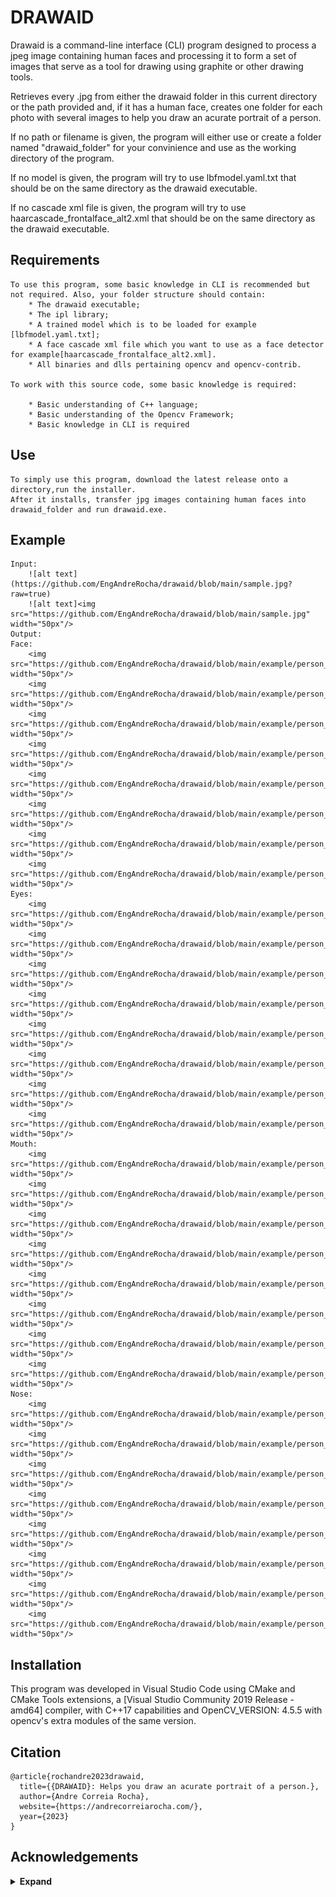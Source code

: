 

# DRAWAID

Drawaid is a command-line interface (CLI) program designed to process a jpeg image 
containing human faces and processing it to form a set of images that serve as a tool 
for drawing using graphite or other drawing tools.

Retrieves every .jpg from either the drawaid folder in this current directory
or the path provided and, if it has a human face,
creates one folder for each photo with several images to help you draw an acurate portrait of a person.

If no path or filename is given, the program will either use or create a folder named "drawaid_folder"
for your convinience and use as the working directory of the program.

If no model is given, the program will try to use lbfmodel.yaml.txt that should be on the same directory as the drawaid executable.

If no cascade xml file is given, the program will try to use haarcascade_frontalface_alt2.xml that should be on the same directory as the drawaid executable.

## Requirements

    To use this program, some basic knowledge in CLI is recommended but not required. Also, your folder structure should contain:
        * The drawaid executable;
        * The ipl library;
        * A trained model which is to be loaded for example [lbfmodel.yaml.txt];
        * A face cascade xml file which you want to use as a face detector for example[haarcascade_frontalface_alt2.xml].
        * All binaries and dlls pertaining opencv and opencv-contrib.

    To work with this source code, some basic knowledge is required:

        * Basic understanding of C++ language;
        * Basic understanding of the Opencv Framework;
        * Basic knowledge in CLI is required

## Use

    To simply use this program, download the latest release onto a directory,run the installer.
    After it installs, transfer jpg images containing human faces into drawaid_folder and run drawaid.exe.

## Example
    
    Input: 
        ![alt text](https://github.com/EngAndreRocha/drawaid/blob/main/sample.jpg?raw=true)
        ![alt text]<img src="https://github.com/EngAndreRocha/drawaid/blob/main/sample.jpg" width="50px"/>
    Output: 
    Face: 
        <img src="https://github.com/EngAndreRocha/drawaid/blob/main/example/person_0/face/face_0_8B.jpg" width="50px"/>
        <img src="https://github.com/EngAndreRocha/drawaid/blob/main/example/person_0/face/face_1_6B.jpg" width="50px"/>
        <img src="https://github.com/EngAndreRocha/drawaid/blob/main/example/person_0/face/face_2_4B.jpg" width="50px"/>
        <img src="https://github.com/EngAndreRocha/drawaid/blob/main/example/person_0/face/face_3_2B.jpg" width="50px"/>
        <img src="https://github.com/EngAndreRocha/drawaid/blob/main/example/person_0/face/face_4_HB.jpg" width="50px"/>
        <img src="https://github.com/EngAndreRocha/drawaid/blob/main/example/person_0/face/face_5_2H.jpg" width="50px"/>
        <img src="https://github.com/EngAndreRocha/drawaid/blob/main/example/person_0/face/face_6_4H.jpg" width="50px"/>
        <img src="https://github.com/EngAndreRocha/drawaid/blob/main/example/person_0/face/face_7_6H.jpg" width="50px"/>
    Eyes: 
        <img src="https://github.com/EngAndreRocha/drawaid/blob/main/example/person_0/eyes/eyes_0_8B.jpg" width="50px"/>
        <img src="https://github.com/EngAndreRocha/drawaid/blob/main/example/person_0/eyes/eyes_1_6B.jpg" width="50px"/>
        <img src="https://github.com/EngAndreRocha/drawaid/blob/main/example/person_0/eyes/eyes_2_4B.jpg" width="50px"/>
        <img src="https://github.com/EngAndreRocha/drawaid/blob/main/example/person_0/eyes/eyes_3_2B.jpg" width="50px"/>
        <img src="https://github.com/EngAndreRocha/drawaid/blob/main/example/person_0/eyes/eyes_4_HB.jpg" width="50px"/>
        <img src="https://github.com/EngAndreRocha/drawaid/blob/main/example/person_0/eyes/eyes_5_2H.jpg" width="50px"/>
        <img src="https://github.com/EngAndreRocha/drawaid/blob/main/example/person_0/eyes/eyes_6_4H.jpg" width="50px"/>
        <img src="https://github.com/EngAndreRocha/drawaid/blob/main/example/person_0/eyes/eyes_7_6H.jpg" width="50px"/>
    Mouth: 
        <img src="https://github.com/EngAndreRocha/drawaid/blob/main/example/person_0/mouth/mouth_0_8B.jpg" width="50px"/>
        <img src="https://github.com/EngAndreRocha/drawaid/blob/main/example/person_0/mouth/mouth_1_6B.jpg" width="50px"/>
        <img src="https://github.com/EngAndreRocha/drawaid/blob/main/example/person_0/mouth/mouth_2_4B.jpg" width="50px"/>
        <img src="https://github.com/EngAndreRocha/drawaid/blob/main/example/person_0/mouth/mouth_3_2B.jpg" width="50px"/>
        <img src="https://github.com/EngAndreRocha/drawaid/blob/main/example/person_0/mouth/mouth_4_HB.jpg" width="50px"/>
        <img src="https://github.com/EngAndreRocha/drawaid/blob/main/example/person_0/mouth/mouth_5_2H.jpg" width="50px"/>
        <img src="https://github.com/EngAndreRocha/drawaid/blob/main/example/person_0/mouth/mouth_6_4H.jpg" width="50px"/>
        <img src="https://github.com/EngAndreRocha/drawaid/blob/main/example/person_0/mouth/mouth_7_6H.jpg" width="50px"/>
    Nose: 
        <img src="https://github.com/EngAndreRocha/drawaid/blob/main/example/person_0/nose/nose_0_8B.jpg" width="50px"/>
        <img src="https://github.com/EngAndreRocha/drawaid/blob/main/example/person_0/nose/nose_1_6B.jpg" width="50px"/>
        <img src="https://github.com/EngAndreRocha/drawaid/blob/main/example/person_0/nose/nose_2_4B.jpg" width="50px"/>
        <img src="https://github.com/EngAndreRocha/drawaid/blob/main/example/person_0/nose/nose_3_2B.jpg" width="50px"/>
        <img src="https://github.com/EngAndreRocha/drawaid/blob/main/example/person_0/nose/nose_4_HB.jpg" width="50px"/>
        <img src="https://github.com/EngAndreRocha/drawaid/blob/main/example/person_0/nose/nose_5_2H.jpg" width="50px"/>
        <img src="https://github.com/EngAndreRocha/drawaid/blob/main/example/person_0/nose/nose_6_4H.jpg" width="50px"/>
        <img src="https://github.com/EngAndreRocha/drawaid/blob/main/example/person_0/nose/nose_7_6H.jpg" width="50px"/>


## Installation

This program was developed in Visual Studio Code using CMake and CMake Tools extensions, 
a [Visual Studio Community 2019 Release - amd64] compiler, with C++17 capabilities and OpenCV_VERSION: 4.5.5 with opencv's extra modules of the same version.

## Citation

```
@article{rochandre2023drawaid,
  title={{DRAWAID}: Helps you draw an acurate portrait of a person.},
  author={Andre Correia Rocha},
  website={https://andrecorreiarocha.com/},
  year={2023}
}
```

## Acknowledgements

<details><summary> <b>Expand</b> </summary>

* [https://github.com/CLIUtils/CLI11](https://github.com/CLIUtils/CLI11)
* [https://opencv.org/](https://opencv.org/)
* [https://docs.opencv.org/3.4/d2/d42/tutorial_face_landmark_detection_in_an_image.html](https://docs.opencv.org/3.4/d2/d42/tutorial_face_landmark_detection_in_an_image.html)

</details>
